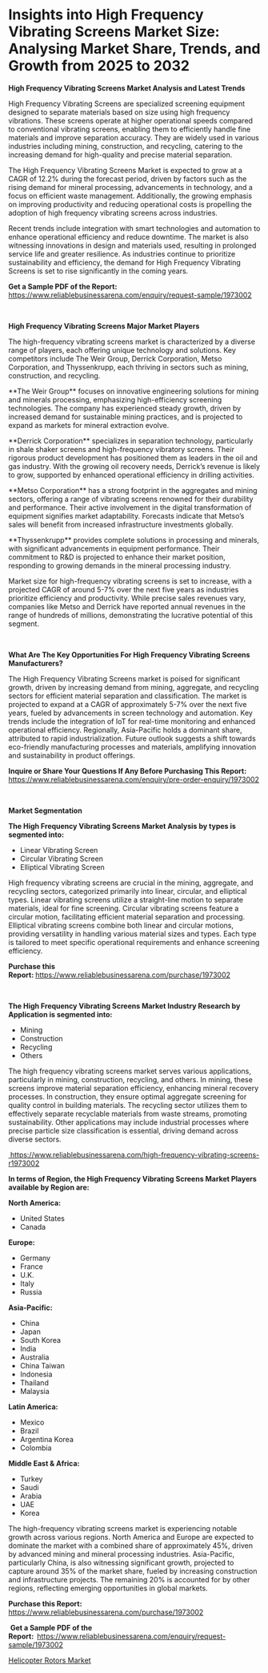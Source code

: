<p><h1>Insights into High Frequency Vibrating Screens Market Size: Analysing Market Share, Trends, and Growth from 2025 to 2032</h1></p><p><strong>High Frequency Vibrating Screens Market Analysis and Latest Trends</strong></p>
<p><p>High Frequency Vibrating Screens are specialized screening equipment designed to separate materials based on size using high frequency vibrations. These screens operate at higher operational speeds compared to conventional vibrating screens, enabling them to efficiently handle fine materials and improve separation accuracy. They are widely used in various industries including mining, construction, and recycling, catering to the increasing demand for high-quality and precise material separation.</p><p>The High Frequency Vibrating Screens Market is expected to grow at a CAGR of 12.2% during the forecast period, driven by factors such as the rising demand for mineral processing, advancements in technology, and a focus on efficient waste management. Additionally, the growing emphasis on improving productivity and reducing operational costs is propelling the adoption of high frequency vibrating screens across industries. </p><p>Recent trends include integration with smart technologies and automation to enhance operational efficiency and reduce downtime. The market is also witnessing innovations in design and materials used, resulting in prolonged service life and greater resilience. As industries continue to prioritize sustainability and efficiency, the demand for High Frequency Vibrating Screens is set to rise significantly in the coming years.</p></p>
<p><strong>Get a Sample PDF of the Report:&nbsp;</strong> <a href="https://www.reliablebusinessarena.com/enquiry/request-sample/1973002?utm_campaign=1948&utm_medium=2&utm_source=Github&utm_content=ia&utm_term=23022025&utm_id=high-frequency-vibrating-screens">https://www.reliablebusinessarena.com/enquiry/request-sample/1973002</a></p>
<p>&nbsp;</p>
<p><strong>High Frequency Vibrating Screens Major Market Players</strong></p>
<p><p>The high-frequency vibrating screens market is characterized by a diverse range of players, each offering unique technology and solutions. Key competitors include The Weir Group, Derrick Corporation, Metso Corporation, and Thyssenkrupp, each thriving in sectors such as mining, construction, and recycling.</p><p>**The Weir Group** focuses on innovative engineering solutions for mining and minerals processing, emphasizing high-efficiency screening technologies. The company has experienced steady growth, driven by increased demand for sustainable mining practices, and is projected to expand as markets for mineral extraction evolve.</p><p>**Derrick Corporation** specializes in separation technology, particularly in shale shaker screens and high-frequency vibratory screens. Their rigorous product development has positioned them as leaders in the oil and gas industry. With the growing oil recovery needs, Derrick’s revenue is likely to grow, supported by enhanced operational efficiency in drilling activities.</p><p>**Metso Corporation** has a strong footprint in the aggregates and mining sectors, offering a range of vibrating screens renowned for their durability and performance. Their active involvement in the digital transformation of equipment signifies market adaptability. Forecasts indicate that Metso’s sales will benefit from increased infrastructure investments globally.</p><p>**Thyssenkrupp** provides complete solutions in processing and minerals, with significant advancements in equipment performance. Their commitment to R&D is projected to enhance their market position, responding to growing demands in the mineral processing industry.</p><p>Market size for high-frequency vibrating screens is set to increase, with a projected CAGR of around 5-7% over the next five years as industries prioritize efficiency and productivity. While precise sales revenues vary, companies like Metso and Derrick have reported annual revenues in the range of hundreds of millions, demonstrating the lucrative potential of this segment.</p></p>
<p>&nbsp;</p>
<p><strong>What Are The Key Opportunities For High Frequency Vibrating Screens Manufacturers?</strong></p>
<p><p>The High Frequency Vibrating Screens market is poised for significant growth, driven by increasing demand from mining, aggregate, and recycling sectors for efficient material separation and classification. The market is projected to expand at a CAGR of approximately 5-7% over the next five years, fueled by advancements in screen technology and automation. Key trends include the integration of IoT for real-time monitoring and enhanced operational efficiency. Regionally, Asia-Pacific holds a dominant share, attributed to rapid industrialization. Future outlook suggests a shift towards eco-friendly manufacturing processes and materials, amplifying innovation and sustainability in product offerings.</p></p>
<p><strong>Inquire or Share Your Questions If Any Before Purchasing This Report:</strong> <a href="https://www.reliablebusinessarena.com/enquiry/pre-order-enquiry/1973002?utm_campaign=1948&utm_medium=2&utm_source=Github&utm_content=ia&utm_term=23022025&utm_id=high-frequency-vibrating-screens">https://www.reliablebusinessarena.com/enquiry/pre-order-enquiry/1973002</a></p>
<p>&nbsp;</p>
<p><strong>Market Segmentation</strong></p>
<p><strong>The High Frequency Vibrating Screens Market Analysis by types is segmented into:</strong></p>
<p><ul><li>Linear Vibrating Screen</li><li>Circular Vibrating Screen</li><li>Elliptical Vibrating Screen</li></ul></p>
<p><p>High frequency vibrating screens are crucial in the mining, aggregate, and recycling sectors, categorized primarily into linear, circular, and elliptical types. Linear vibrating screens utilize a straight-line motion to separate materials, ideal for fine screening. Circular vibrating screens feature a circular motion, facilitating efficient material separation and processing. Elliptical vibrating screens combine both linear and circular motions, providing versatility in handling various material sizes and types. Each type is tailored to meet specific operational requirements and enhance screening efficiency.</p></p>
<p><strong>Purchase this Report:&nbsp;</strong><a href="https://www.reliablebusinessarena.com/purchase/1973002?utm_campaign=1948&utm_medium=2&utm_source=Github&utm_content=ia&utm_term=23022025&utm_id=high-frequency-vibrating-screens">https://www.reliablebusinessarena.com/purchase/1973002</a></p>
<p>&nbsp;</p>
<p><strong>The High Frequency Vibrating Screens Market Industry Research by Application is segmented into:</strong></p>
<p><ul><li>Mining</li><li>Construction</li><li>Recycling</li><li>Others</li></ul></p>
<p><p>The high frequency vibrating screens market serves various applications, particularly in mining, construction, recycling, and others. In mining, these screens improve material separation efficiency, enhancing mineral recovery processes. In construction, they ensure optimal aggregate screening for quality control in building materials. The recycling sector utilizes them to effectively separate recyclable materials from waste streams, promoting sustainability. Other applications may include industrial processes where precise particle size classification is essential, driving demand across diverse sectors.</p></p>
<p><a href="https://www.reliablebusinessarena.com/high-frequency-vibrating-screens-r1973002?utm_campaign=1948&utm_medium=2&utm_source=Github&utm_content=ia&utm_term=23022025&utm_id=high-frequency-vibrating-screens">&nbsp;https://www.reliablebusinessarena.com/high-frequency-vibrating-screens-r1973002</a></p>
<p><strong>In terms of Region, the High Frequency Vibrating Screens Market Players available by Region are:</strong></p>
<p>
    <p> <strong> North America: </strong>
        <ul>
            <li>United States</li>
            <li>Canada</li>
        </ul>
        </p> 
    <p> <strong> Europe: </strong>
        <ul>
            <li>Germany</li>
            <li>France</li>
            <li>U.K.</li>
            <li>Italy</li>
            <li>Russia</li>
        </ul>
        </p> 
    <p> <strong> Asia-Pacific: </strong>
        <ul>
            <li>China</li>
            <li>Japan</li>
            <li>South Korea</li>
            <li>India</li>
            <li>Australia</li>
            <li>China Taiwan</li>
            <li>Indonesia</li>
            <li>Thailand</li>
            <li>Malaysia</li>
        </ul>
        </p> 
    <p> <strong> Latin America: </strong>
        <ul>
            <li>Mexico</li>
            <li>Brazil</li>
            <li>Argentina Korea</li>
            <li>Colombia</li>
        </ul>
        </p> 
    <p> <strong> Middle East & Africa: </strong>
        <ul>
            <li>Turkey</li>
            <li>Saudi</li>
            <li>Arabia</li>
            <li>UAE</li>
            <li>Korea</li>
        </ul>
    </p>
    </p>
<p><p>The high-frequency vibrating screens market is experiencing notable growth across various regions. North America and Europe are expected to dominate the market with a combined share of approximately 45%, driven by advanced mining and mineral processing industries. Asia-Pacific, particularly China, is also witnessing significant growth, projected to capture around 35% of the market share, fueled by increasing construction and infrastructure projects. The remaining 20% is accounted for by other regions, reflecting emerging opportunities in global markets.</p></p>
<p><strong>Purchase this Report: </strong><a href="https://www.reliablebusinessarena.com/purchase/1973002?utm_campaign=1948&utm_medium=2&utm_source=Github&utm_content=ia&utm_term=23022025&utm_id=high-frequency-vibrating-screens">https://www.reliablebusinessarena.com/purchase/1973002</a></p>
<p>&nbsp;<strong>Get a Sample PDF of the Report:&nbsp;&nbsp;</strong><a href="https://www.reliablebusinessarena.com/enquiry/request-sample/1973002?utm_campaign=1948&utm_medium=2&utm_source=Github&utm_content=ia&utm_term=23022025&utm_id=high-frequency-vibrating-screens">https://www.reliablebusinessarena.com/enquiry/request-sample/1973002</a></p>
<p><strong></strong></p>
<p><p><a href="https://github.com/rahu1506/Market-Research-Report-List-6/blob/main/helicopter-rotors-market.md?utm_campaign=1948&utm_medium=2&utm_source=Github&utm_content=ia&utm_term=23022025&utm_id=high-frequency-vibrating-screens">Helicopter Rotors Market</a></p></p>